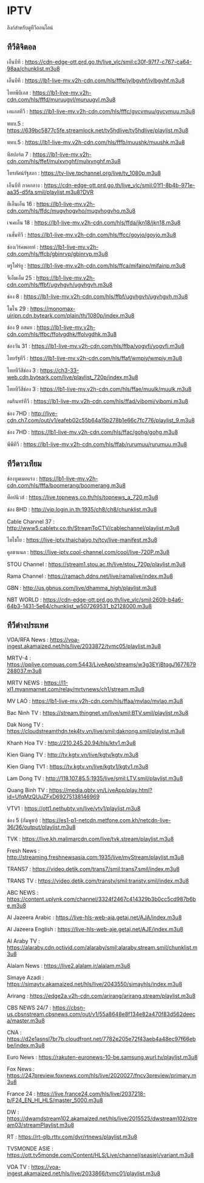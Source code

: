 # IPTV
ลิงก์สำหรับดูทีวีออนไลน์
## ทีวีดิจิตอล
เอ็นบีที : https://cdn-edge-ott.prd.go.th/live_vlc/smil:c30f-97f7-c767-ca64-98aa/chunklist.m3u8

เอ็นบีที : https://lb1-live-mv.v2h-cdn.com/hls/fffe/jvlbgvhf/jvlbgvhf.m3u8

ไทยพีบีเอส : https://lb1-live-mv.v2h-cdn.com/hls/fffd/muruugvl/muruugvl.m3u8

เอแอลทีวี : https://lb1-live-mv.v2h-cdn.com/hls/fffc/gvcvmuu/gvcvmuu.m3u8

ททบ.5 : https://639bc5877c5fe.streamlock.net/tv5hdlive/tv5hdlive/playlist.m3u8

ททบ.5 : https://lb1-live-mv.v2h-cdn.com/hls/fffb/muushk/muushk.m3u8

ทีสปอร์ต 7 : https://lb1-live-mv.v2h-cdn.com/hls/ffef/mulxvnghf/mulxvnghf.m3u8

โทรทัศน์รัฐสภา : https://tv-live.tpchannel.org/live/tv_1080p.m3u8

เอ็นบีที ภาคกลาง : https://cdn-edge-ott.prd.go.th/live_vlc/smil:01f1-8b4b-971e-aa35-d5fa.smil/playlist.m3u8?DVR

ทีเอ็นเอ็น 16 : https://lb1-live-mv.v2h-cdn.com/hls/ffdc/mugvhogvho/mugvhogvho.m3u8

เจเคเอ็น 18 : https://lb1-live-mv.v2h-cdn.com/hls/ffda/jkn18/jkn18.m3u8

เนชั่นทีวี : https://lb1-live-mv.v2h-cdn.com/hls/ffcc/goyjo/goyjo.m3u8

ช่องเวิร์คพอยท์ : https://lb1-live-mv.v2h-cdn.com/hls/ffcb/gbinrvp/gbinrvp.m3u8

ทรูโฟร์ยู : https://lb1-live-mv.v2h-cdn.com/hls/ffca/mifainp/mifainp.m3u8

จีเอ็มเอ็ม 25 : https://lb1-live-mv.v2h-cdn.com/hls/ffbf/ugvhgvh/ugvhgvh.m3u8

ช่อง 8 : https://lb1-live-mv.v2h-cdn.com/hls/ffbf/ugvhgvh/ugvhgvh.m3u8

โมโน 29 : https://monomax-uiripn.cdn.byteark.com/plain/th/1080p/index.m3u8

ช่อง 9 อสมท : https://lb1-live-mv.v2h-cdn.com/hls/ffbc/ffolvgdhk/ffolvgdhk.m3u8

ช่องวัน 31 : https://lb1-live-mv.v2h-cdn.com/hls/ffba/yogvfi/yogvfi.m3u8

ไทยรัฐทีวี : https://lb1-live-mv.v2h-cdn.com/hls/ffaf/wmpiy/wmpiy.m3u8

ไทยทีวีสีช่อง 3 : https://ch3-33-web.cdn.byteark.com/live/playlist_720p/index.m3u8

ไทยทีวีสีช่อง 3 : https://lb1-live-mv.v2h-cdn.com/hls/ffae/muulk/muulk.m3u8

อมรินทร์ทีวี : https://lb1-live-mv.v2h-cdn.com/hls/ffad/vibomi/vibomi.m3u8

ช่อง 7HD : http://live-cdn.ch7.com/out/v1/eafeb02c55b64a15b278b1e66c7fc776/playlist_9.m3u8

ช่อง 7HD : https://lb1-live-mv.v2h-cdn.com/hls/ffac/gohg/gohg.m3u8

พีพีทีวี : https://lb1-live-mv.v2h-cdn.com/hls/ffab/rurumuu/rurumuu.m3u8

## ทีวีดาวเทียม

ช่องบูมเมอแรง : https://lb1-live-mv.v2h-cdn.com/hls/fffa/boomerang/boomerang.m3u8

ท็อปนิวส์ : https://live.topnews.co.th/hls/topnews_a_720.m3u8

ช่อง 8HD : http://vip.login.in.th:1935/ch8/ch8/chunklist.m3u8

Cable Channel 37 : http://www5.cabletv.co.th/StreamToCTV/cablechannel/playlist.m3u8

ไทไชโย : https://live-iptv.thaichaiyo.tv/tcy/live-manifest.m3u8

คูลชาแนล : https://live-iptv.cool-channel.com/cool/live-720P.m3u8

STOU Channel : https://stream1.stou.ac.th/live/stou_720p/playlist.m3u8

Rama Channel : https://ramach.ddns.net/live/ramalive/index.m3u8

GBN : http://us.gbnus.com/live/dhamma_high/playlist.m3u8

NBT WORLD : https://cdn-edge-ott.prd.go.th/live_vlc/smil:2609-b4a6-64b3-1431-5e64/chunklist_w507269531_b2128000.m3u8

## ทีวีต่างประเทศ

VOA/RFA News : https://voa-ingest.akamaized.net/hls/live/2033872/tvmc05/playlist.m3u8

MRTV-4 : https://pplive.comquas.com:5443/LiveApp/streams/w3g3EYjBtqgJ1677679288037.m3u8

MRTV NEWS : https://l1-xl1.myanmarnet.com/relay/mrtvnews/ch1/stream.m3u8

MV LAO : https://lb1-live-mv.v2h-cdn.com/hls/ffaa/mvlao/mvlao.m3u8

Bac Ninh TV : https://stream.thingnet.vn/live/smil:BTV.smil/playlist.m3u8

Dak Nong TV : https://cloudstreamthdn.tek4tv.vn/live/smil:daknong.smil/playlist.m3u8

Khanh Hoa TV : http://210.245.20.94/hls/ktv1.m3u8

Kien Giang TV : http://tv.kgtv.vn/live/kgtv/kgtv.m3u8

Kien Giang TV1 : https://tv.kgtv.vn/live/kgtv1/kgtv1.m3u8

Lam Dong TV : http://118.107.85.5:1935/live/smil:LTV.smil/playlist.m3u8

Quang Binh TV : https://media.qbtv.vn/LiveApp/play.html?id=UfqMzQUuZFxD69275138146969

VTV1 : https://ott1.nethubtv.vn/live/vtv1/playlist.m3u8

ช่อง 5 (กัมพูชา) : https://es1-p1-netcdn.metfone.com.kh/netcdn-live-36/36/output/playlist.m3u8

TVK : https://live.kh.malimarcdn.com/live/tvk.stream/playlist.m3u8

Fresh News : http://streaming.freshnewsasia.com:1935/live/myStream/playlist.m3u8

TRANS7 : https://video.detik.com/trans7/smil:trans7.smil/index.m3u8

TRANS TV : https://video.detik.com/transtv/smil:transtv.smil/index.m3u8

ABC NEWS : https://content.uplynk.com/channel/3324f2467c414329b3b0cc5cd987b6be.m3u8

Al Jazeera Arabic : https://live-hls-web-aja.getaj.net/AJA/index.m3u8

Al Jazeera English : https://live-hls-web-aje.getaj.net/AJE/index.m3u8

Al Araby TV : https://alaraby.cdn.octivid.com/alaraby/smil:alaraby.stream.smil/chunklist.m3u8

Alalam News : https://live2.alalam.ir/alalam.m3u8

Simaye Azadi : https://simaytv.akamaized.net/hls/live/2043550/simayhls/index.m3u8

Arirang : https://edge2a.v2h-cdn.com/arirang/arirang.stream/playlist.m3u8

CBS NEWS 24/7 : https://cbsn-us.cbsnstream.cbsnews.com/out/v1/55a8648e8f134e82a470f83d562deeca/master.m3u8

CNA : https://d2e1asnsl7br7b.cloudfront.net/7782e205e72f43aeb4a48ec97f66ebbe/index.m3u8

Euro News : https://rakuten-euronews-10-be.samsung.wurl.tv/playlist.m3u8

Fox News : https://247preview.foxnews.com/hls/live/2020027/fncv3preview/primary.m3u8

France 24 : https://live.france24.com/hls/live/2037218-b/F24_EN_HI_HLS/master_5000.m3u8

DW : https://dwamdstream102.akamaized.net/hls/live/2015525/dwstream102/stream03/streamPlaylist.m3u8

RT : https://rt-glb.rttv.com/dvr/rtnews/playlist.m3u8

TV5MONDE ASIE : https://ott.tv5monde.com/Content/HLS/Live/channel(seasie)/variant.m3u8

VOA TV : https://voa-ingest.akamaized.net/hls/live/2033866/tvmc01/playlist.m3u8
